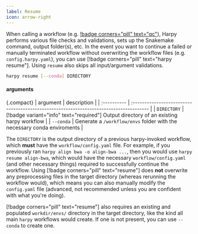 ```yaml
---
label: Resume
icon: arrow-right
---
```


When calling a workflow (e.g. [!badge corners="pill" text="qc"](/Workflows/qc.md)), Harpy performs various file checks
and validations, sets up the Snakemake command, output folder(s), etc. In the event you want to continue a
failed or manually terminated workflow without overwriting the workflow files (e.g. `config.harpy.yaml`),
you can use [!badge corners="pill" text="harpy resume"]. Using `resume` also skips all input/argument validations.

```bash usage
harpy resume [--conda] DIRECTORY
```

#### arguments
{.compact}
| argument    | description                                                                            |
| :---------- | :------------------------------------------------------------------------------------- |
| `DIRECTORY` | [!badge variant="info" text="required"] Output directory of an existing harpy workflow |
| `--conda`   | Generate a `/workflow/envs` folder with the necessary conda enviroments                |

The `DIRECTORY` is the output directory of a previous harpy-invoked workflow, which **must** have the `workflow/config.yaml` file.
For example, if you previously ran `harpy align bwa -o align-bwa ...`, then you would use `harpy resume align-bwa`,
which would have the necessary `workflow/config.yaml` (and other necessary things) required to successfully continue the workflow.
Using [!badge corners="pill" text="resume"] does **not** overwrite any preprocessing files in the target directory (whereas rerunning the workflow would),
which means you can also manually modify the `config.yaml` file (advanced, not recommended unless you are confident with what you're doing).

[!badge corners="pill" text="resume"] also requires an existing and populated `workdir/envs/` directory in the target directory, like the kind all
main `harpy` workflows would create. If one is not present, you can use `--conda` to create one.
